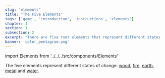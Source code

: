 ```yaml
---
slug: "elements"
title: "The Five Elements"
tags: ['game', 'introduction', 'instructions', 'elements']
chapter: 1
section: 1
subsection: 2
excerpt: "There are five root elements that represent different states of change."
banner: 'color_pentagram.png'
---
```


import Elements from '../../../src/components/Elements'

<Elements />

The five elements represent different states of change: [wood](wood "Wood"), [fire](fire "Fire"), [earth](earth "Earth"), [metal](metal "Metal") and [water](water "Water"). 

